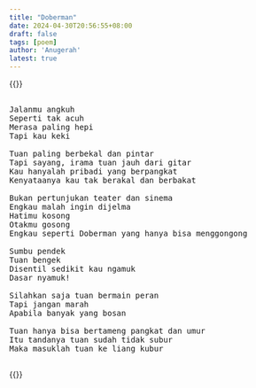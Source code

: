 ```yaml
---
title: "Doberman"
date: 2024-04-30T20:56:55+08:00
draft: false
tags: [poem]
author: 'Anugerah'
latest: true
---
```


{{<rawhtml>}}

<pre>

Jalanmu angkuh
Seperti tak acuh
Merasa paling hepi
Tapi kau keki

Tuan paling berbekal dan pintar
Tapi sayang, irama tuan jauh dari gitar
Kau hanyalah pribadi yang berpangkat
Kenyataanya kau tak berakal dan berbakat

Bukan pertunjukan teater dan sinema
Engkau malah ingin dijelma
Hatimu kosong
Otakmu gosong
Engkau seperti Doberman yang hanya bisa menggongong

Sumbu pendek
Tuan bengek
Disentil sedikit kau ngamuk
Dasar nyamuk!

Silahkan saja tuan bermain peran
Tapi jangan marah
Apabila banyak yang bosan

Tuan hanya bisa bertameng pangkat dan umur
Itu tandanya tuan sudah tidak subur
Maka masuklah tuan ke liang kubur

</pre>

{{</rawhtml>}}